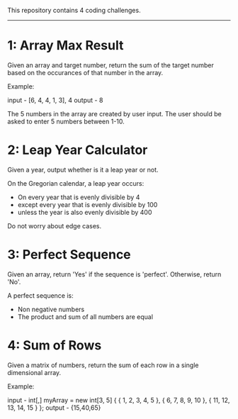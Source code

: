 This repository contains 4 coding challenges.

---

# 1: Array Max Result 
Given an array and target number, return the sum of the target number based on the occurances of that 
number in the array.

Example:

input - [6, 4, 4, 1, 3], 4
output - 8

The 5 numbers in the array are created by user input. The user should be asked to enter 5 numbers
between 1-10.


# 2: Leap Year Calculator

Given a year, output whether is it a leap year or not.

On the Gregorian calendar, a leap year occurs:

* On every year that is evenly divisible by 4 
* except every year that is evenly divisible by 100
* unless the year is also evenly divisible by 400

Do not worry about edge cases.

# 3: Perfect Sequence

Given an array, return 'Yes' if the sequence is 'perfect'. Otherwise, return 'No'. 

A perfect sequence is:

* Non negative numbers
* The product and sum of all numbers are equal

# 4: Sum of Rows

Given a matrix of numbers, return the sum of each row in a single dimensional array. 

Example:

input - int[,] myArray = new int[3, 5] { { 1, 2, 3, 4, 5 }, { 6, 7, 8, 9, 10 }, { 11, 12, 13, 14, 15 } };
output - {15,40,65} 
